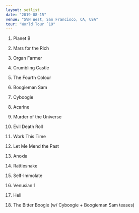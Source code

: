 ```yaml
---
layout: setlist
date: "2019-08-15"
venue: "SVN West, San Francisco, CA, USA"
tour: "World Tour `19"
---
```



 1. Planet B

 2. Mars for the Rich

 3. Organ Farmer

 4. Crumbling Castle

 5. The Fourth Colour

 6. Boogieman Sam

 7. Cyboogie

 8. Acarine

 9. Murder of the Universe

10. Evil Death Roll

11. Work This Time

12. Let Me Mend the Past

13. Anoxia

14. Rattlesnake

15. Self-Immolate

16. Venusian 1

17. Hell

18. The Bitter Boogie
    (w/ Cyboogie + Boogieman Sam teases)

